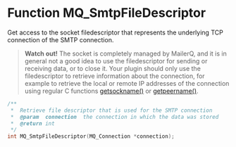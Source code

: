 # Function MQ_SmtpFileDescriptor

Get access to the socket filedescriptor that represents the underlying TCP connection of the SMTP connection.

> **Watch out!** The socket is completely managed by MailerQ, and it is in general not a good idea to use the filedescriptor for sending or receiving data, or to close it. Your plugin should only use the filedescriptor to retrieve information about the connection, for example to retrieve the local or remote IP addresses of the connection using regular C functions [getsockname()](http://linux.die.net/man/2/getsockname) or [getpeername()](http://linux.die.net/man/2/getpeername).

```c
/**
 *  Retrieve file descriptor that is used for the SMTP connection
 *  @param  connection  the connection in which the data was stored
 *  @return int
 */
int MQ_SmtpFileDescriptor(MQ_Connection *connection);

```